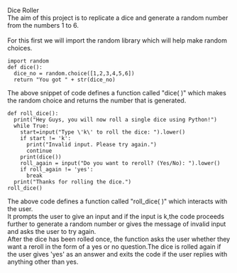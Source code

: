 Dice Roller
<br>
The aim of this project is to replicate a dice and generate a random number from the numbers 1 to 6.<br><br>
For this first we will import the random library which will help make random choices.
```
import random
def dice():
  dice_no = random.choice([1,2,3,4,5,6])
  return "You got " + str(dice_no)
```
The above snippet of code defines a function called "dice( )" which makes the random choice and returns the number that is generated.
```
def roll_dice():
  print("Hey Guys, you will now roll a single dice using Python!")
  while True:
    start=input("Type \'k\' to roll the dice: ").lower()
    if start != 'k':
      print("Invalid input. Please try again.")
      continue
    print(dice())
    roll_again = input("Do you want to reroll? (Yes/No): ").lower()
    if roll_again != 'yes':
      break
  print("Thanks for rolling the dice.")
roll_dice()
```
The above code defines a function called "roll_dice( )" which interacts with the user.<br>
It prompts the user to give an input and if the input is k,the code proceeds further to generate a random number or gives the message of invalid input and asks the user to try again.<br>
After the dice has been rolled once, the function asks the user whether they want a reroll in the form of a yes or no question.The dice is rolled again if the user gives 'yes' as an answer and exits the code if the user replies with anything other than yes.
